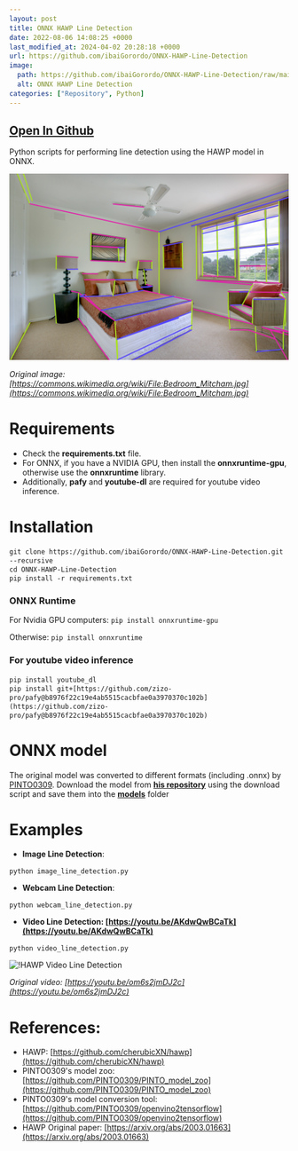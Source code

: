 ```yaml
---
layout: post
title: ONNX HAWP Line Detection
date: 2022-08-06 14:08:25 +0000
last_modified_at: 2024-04-02 20:28:18 +0000
url: https://github.com/ibaiGorordo/ONNX-HAWP-Line-Detection
image:
  path: https://github.com/ibaiGorordo/ONNX-HAWP-Line-Detection/raw/main/doc/img/output.jpg
  alt: ONNX HAWP Line Detection
categories: ["Repository", Python]
---
```


## [Open In Github](https://github.com/ibaiGorordo/ONNX-HAWP-Line-Detection)

 Python scripts for performing line detection using the HAWP model in ONNX.


![!ONNX HAWP Line Detection](https://github.com/ibaiGorordo/ONNX-HAWP-Line-Detection/raw/main/doc/img/output.jpg)

*Original image: [https://commons.wikimedia.org/wiki/File:Bedroom_Mitcham.jpg](https://commons.wikimedia.org/wiki/File:Bedroom_Mitcham.jpg)*

# Requirements

 * Check the **requirements.txt** file. 
 * For ONNX, if you have a NVIDIA GPU, then install the **onnxruntime-gpu**, otherwise use the **onnxruntime** library.
 * Additionally, **pafy** and **youtube-dl** are required for youtube video inference.
 
# Installation
```
git clone https://github.com/ibaiGorordo/ONNX-HAWP-Line-Detection.git --recursive
cd ONNX-HAWP-Line-Detection
pip install -r requirements.txt
```
### ONNX Runtime
For Nvidia GPU computers:
`pip install onnxruntime-gpu`

Otherwise:
`pip install onnxruntime`

### For youtube video inference
```
pip install youtube_dl
pip install git+[https://github.com/zizo-pro/pafy@b8976f22c19e4ab5515cacbfae0a3970370c102b](https://github.com/zizo-pro/pafy@b8976f22c19e4ab5515cacbfae0a3970370c102b)
```

# ONNX model 
The original model was converted to different formats (including .onnx) by [PINTO0309](https://github.com/PINTO0309). 
Download the model from **[his repository](https://github.com/PINTO0309/PINTO_model_zoo/tree/main/108_HAWP)** using the download script and save them into the **[models](https://github.com/ibaiGorordo/ONNX-HAWP-Line-Detection/tree/main/models)** folder

# Examples

 * **Image Line Detection**:
 ```
 python image_line_detection.py
 ```

 * **Webcam Line Detection**:
 ```
 python webcam_line_detection.py
 ``` 
 
 * **Video Line Detection: [https://youtu.be/AKdwQwBCaTk](https://youtu.be/AKdwQwBCaTk)**
 ```
 python video_line_detection.py
 ``` 
 ![!HAWP Video Line Detection](https://github.com/ibaiGorordo/ONNX-HAWP-Line-Detection/raw/main/doc/img/hawp_video.gif)
 
 *Original video: [https://youtu.be/om6s2jmDJ2c](https://youtu.be/om6s2jmDJ2c)*
  
# References:
* HAWP: [https://github.com/cherubicXN/hawp](https://github.com/cherubicXN/hawp)
* PINTO0309's model zoo: [https://github.com/PINTO0309/PINTO_model_zoo](https://github.com/PINTO0309/PINTO_model_zoo)
* PINTO0309's model conversion tool: [https://github.com/PINTO0309/openvino2tensorflow](https://github.com/PINTO0309/openvino2tensorflow)
* HAWP Original paper: [https://arxiv.org/abs/2003.01663](https://arxiv.org/abs/2003.01663)
